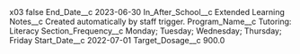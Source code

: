 <?xml version="1.0" encoding="UTF-8"?>
<CustomMetadata xmlns="http://soap.sforce.com/2006/04/metadata" xmlns:xsi="http://www.w3.org/2001/XMLSchema-instance" xmlns:xsd="http://www.w3.org/2001/XMLSchema">
    <label>x03</label>
    <protected>false</protected>
    <values>
        <field>End_Date__c</field>
        <value xsi:type="xsd:date">2023-06-30</value>
    </values>
    <values>
        <field>In_After_School__c</field>
        <value xsi:type="xsd:string">Extended Learning</value>
    </values>
    <values>
        <field>Notes__c</field>
        <value xsi:type="xsd:string">Created automatically by staff trigger.</value>
    </values>
    <values>
        <field>Program_Name__c</field>
        <value xsi:type="xsd:string">Tutoring: Literacy</value>
    </values>
    <values>
        <field>Section_Frequency__c</field>
        <value xsi:type="xsd:string">Monday; Tuesday; Wednesday; Thursday; Friday</value>
    </values>
    <values>
        <field>Start_Date__c</field>
        <value xsi:type="xsd:date">2022-07-01</value>
    </values>
    <values>
        <field>Target_Dosage__c</field>
        <value xsi:type="xsd:double">900.0</value>
    </values>
</CustomMetadata>
